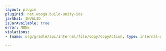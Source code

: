 ```yaml
---
layout: plugin
pluginId: net.wooga.build-unity-ios
jarSha1: INVALID
isJarAvailable: true
error: NONE
violations:
- {name: org/gradle/api/internal/file/copy/CopyAction, type: internal-api-usage}

---
```

